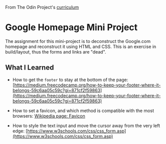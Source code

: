 From The Odin Project's [curriculum](http://www.theodinproject.com/courses/web-development-101/lessons/html-css)

# Google Homepage Mini Project
The assignment for this mini-project is to deconstruct the Google.com homepage and reconstruct it using HTML and CSS. This is an exercise in build/layout, thus the forms and links are "dead".

## What I Learned
 - How to get the `footer` to stay at the bottom of the page: [https://medium.freecodecamp.org/how-to-keep-your-footer-where-it-belongs-59c6aa05c59c?gi=871cf2f59863](https://medium.freecodecamp.org/how-to-keep-your-footer-where-it-belongs-59c6aa05c59c?gi=871cf2f59863)

 - How to set a favicon, and which method is compatible with the most browsers:  [Wikipedia page: Favicon](https://en.wikipedia.org/wiki/Favicon)

 - How to style the text input and move the cursor away from the very left edge: [https://www.w3schools.com/css/css_form.asp](https://www.w3schools.com/css/css_form.asp)